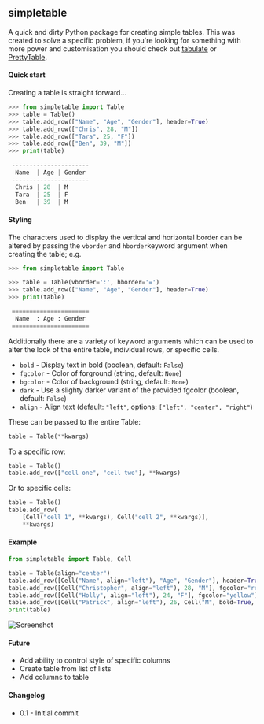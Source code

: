## simpletable

A quick and dirty Python package for creating simple tables. This was created to solve a specific problem, if you're looking for something with more power and customisation you should check out [tabulate](https://pypi.org/project/tabulate/) or [PrettyTable](https://pypi.org/project/PrettyTable/).

#### Quick start
Creating a table is straight forward...
```python
>>> from simpletable import Table
>>> table = Table()
>>> table.add_row(["Name", "Age", "Gender"], header=True)
>>> table.add_row(["Chris", 28, "M"])
>>> table.add_row(["Tara", 25, "F"])
>>> table.add_row(["Ben", 39, "M"])
>>> print(table)

 ----------------------
  Name  | Age | Gender
 ----------------------
  Chris | 28  | M
  Tara  | 25  | F
  Ben   | 39  | M
```
#### Styling

The characters used to display the vertical and horizontal border can be altered by passing the `vborder` and `hborder`keyword argument when creating the table; e.g.

```python
>>> from simpletable import Table

>>> table = Table(vborder=':', hborder='=')
>>> table.add_row(["Name", "Age", "Gender"], header=True)
>>> print(table)

 ======================
  Name  : Age : Gender
 ======================

```

Additionally there are a variety of keyword arguments which can be used to alter the look of the entire table, individual rows, or specific cells.

- `bold` - Display text in bold (boolean, default: `False`)
- `fgcolor` - Color of forground (string, default: `None`)
- `bgcolor` - Color of background (string, default: `None`)
- `dark` - Use a slighty darker variant of the provided fgcolor (boolean, default: `False`)
- `align` - Align text (default: `"left"`, options: `["left", "center", "right"`)

These can be passed to the entire Table:
```python
table = Table(**kwargs)
```
To a specific row:
```python
table = Table()
table.add_row(["cell one", "cell two"], **kwargs)
```
Or to specific cells:
```python
table = Table()
table.add_row(
    [Cell("cell 1", **kwargs), Cell("cell 2", **kwargs)],
    **kwargs)
```
#### Example
```python
from simpletable import Table, Cell

table = Table(align="center")
table.add_row([Cell("Name", align="left"), "Age", "Gender"], header=True)
table.add_row([Cell("Christopher", align="left"), 28, "M"], fgcolor="red")
table.add_row([Cell("Holly", align="left"), 24, "F"], fgcolor="yellow")
table.add_row([Cell("Patrick", align="left"), 26, Cell("M", bold=True, bgcolor="white")], fgcolor="green")
print(table)
```

![Screenshot](https://raw.githubusercontent.com/christopherdavidsmith/simpletable/master/images/screenshot.png)

#### Future
- Add ability to control style of specific columns
- Create table from list of lists
- Add columns to table
#### Changelog
- 0.1 - Initial commit
